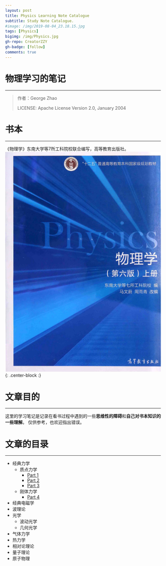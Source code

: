 ```yaml
---
layout: post
title: Physics Learning Note Catalogue
subtitle: Study Note Catalogue.
#image: /img/2019-08-04_23.18.15.jpg
tags: [Physics]
bigimg: /img/Physics.jpg
gh-repo: CreatorZZY
gh-badge: [follow]
comments: true
---
```


物理学习的笔记
===
***
> 作者：George Zhao
> 
> LICENSE: Apache License Version 2.0, January 2004

# 书本
***
《物理学》东南大学等7所工科院校联合编写，高等教育出版社。
![textbook](/img/2019-08-25-Physics-Learning-Catalogue/Physics_textbook.png){: .center-block :}

# 文章目的
***
这里的学习笔记是记录在看书过程中遇到的一些**思维性的障碍**和**自己对书本知识的一些理解**。
仅供参考，也欢迎指出错误。

# 文章的目录
***
* 经典力学
    * 质点力学
        * [Part 1](https://creatorzzy.github.io/2019-08-25-Physics-Learning-Part1/)
        * [Part 2](https://creatorzzy.github.io/2019-08-25-Physics-Learning-Part2/)
        * [Part 3](https://creatorzzy.github.io/2019-08-25-Physics-Learning-Part3/)
    * 刚体力学
        * [Part 4](https://creatorzzy.github.io/2019-08-25-Physics-Learning-Part4/)
* 经典电磁学
* 波理论
* 光学
    * 波动光学
    * 几何光学
* 气体力学
* 热力学
* 相对论理论
* 量子理论
* 原子物理